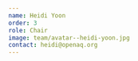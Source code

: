 ```yaml
---
name: Heidi Yoon
order: 3
role: Chair
image: team/avatar--heidi-yoon.jpg
contact: heidi@openaq.org
---
```

